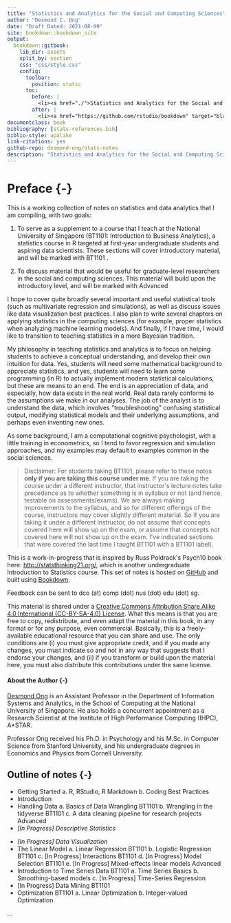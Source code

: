 ```yaml
--- 
title: "Statistics and Analytics for the Social and Computing Sciences"
author: "Desmond C. Ong"
date: "Draft Dated: 2021-08-09"
site: bookdown::bookdown_site
output: 
  bookdown::gitbook:
    lib_dir: assets
    split_by: section
    css: "css/style.css"
    config:
      toolbar:
        position: static
      toc:
        before: |
          <li><a href="./">Statistics and Analytics for the Social and Computing Sciences</a></li>
        after: |
          <li><a href="https://github.com/rstudio/bookdown" target="blank">Published with bookdown</a></li>
documentclass: book
bibliography: [stats-references.bib]
biblio-style: apalike
link-citations: yes
github-repo: desmond-ong/stats-notes
description: "Statistics and Analytics for the Social and Computing Sciences"
---
```


# Preface {-}

This is a working collection of notes on statistics and data analytics that I am compiling, with two goals:

1) To serve as a supplement to a course that I teach at the National University of Singapore (BT1101: Introduction to Business Analytics), a statistics course in R targeted at first-year undergraduate students and aspiring data scientists. These sections will cover introductory material, and will be marked with <span class="badge badge-bt"> BT1101 </span>. 

2) To discuss material that would be useful for graduate-level researchers in the social and computing sciences. This material will build upon the introductory level, and will be marked with <span class="badge badge-adv"> Advanced </span>


I hope to cover quite broadly several important and useful statistical tools (such as multivariate regression and simulations), as well as discuss issues like data visualization best practices. I also plan to write several chapters on applying statistics in the computing sciences (for example, proper statistics when analyzing machine learning models). And finally, if I have time, I would like to transition to teaching statistics in a more Bayesian tradition.


My philosophy in teaching statistics and analytics is to focus on helping students to achieve a conceptual understanding, and develop their own intuition for data. Yes, students will need some mathematical background to appreciate statistics, and yes, students will need to learn some programming (in R) to actually implement modern statistical calculations, but these are means to an end. The end is an appreciation of data, and especially, how data exists in the real world. Real data rarely conforms to the assumptions we make in our analyses. The job of the analyst is to understand the data, which involves "troubleshooting" confusing statistical output, modifying statistical models and their underlying assumptions, and perhaps even inventing new ones.




As some background, I am a computational cognitive psychologist, with a little training in econometrics, so I tend to favor regression and simulation approaches, and my examples may default to examples common in the social sciences. 



> Disclaimer: For students taking BT1101, please refer to these notes **only if you are taking this course under me**. If you are taking the course under a different instructor, that instructor's lecture notes take precedence as to whether something is in syllabus or not (and hence, testable on assessments/exams). We are always making improvements to the syllabus, and so for different offerings of the course, instructors may cover slightly different material. So if you are taking it under a different instructor, do not assume that concepts covered here will show up on the exam, or assume that concepts not covered here will not show up on the exam. I've indicated sections that were covered the last time I taught BT1101 with a <span class="badge badge-bt"> BT1101 </span> label).



This is a work-in-progress that is inspired by Russ Poldrack's Psych10 book here: http://statsthinking21.org/, which is another undergraduate Introduction to Statistics course. This set of notes is hosted on [GitHub](https://github.com/desmond-ong/stats-notes) and built using [Bookdown](https://github.com/rstudio/bookdown).


Feedback can be sent to dco (at) comp (dot) nus (dot) edu (dot) sg. 


This material is shared under a [Creative Commons Attribution Share Alike 4.0 International (CC-BY-SA-4.0) License](https://creativecommons.org/licenses/by-sa/4.0/). What this means is that you are free to copy, redistribute, and even adapt the material in this book, in any format or for any purpose, even commercial. Basically, this is a freely-available educational resource that you can share and use. The only conditions are (i) you must give appropriate credit, and if you made any changes, you must indicate so and not in any way that suggests that I endorse your changes, and (ii) if you transform or build upon the material here, you must also distribute this contributions under the same license.


#### About the Author {-}

[Desmond Ong](https://desmond-ong.github.io/) is an Assistant Professor in the Department of Information Systems and Analytics, in the School of Computing at the National University of Singapore. He also holds a concurrent appointment as a Research Scientist at the Institute of High Performance Computing (IHPC), A\*STAR.

Professor Ong received his Ph.D. in Psychology and his M.Sc. in Computer Science from Stanford University, and his undergraduate degrees in Economics and Physics from Cornell University.



## Outline of notes {-}

- Getting Started
    a. R, RStudio, R Markdown 
    b. Coding Best Practices
- Introduction
- Handling Data
    a. Basics of Data Wrangling <span class="badge badge-bt"> BT1101 </span>
    b. Wrangling in the tidyverse <span class="badge badge-bt"> BT1101 </span>
    c. A data cleaning pipeline for research projects <span class="badge badge-adv"> Advanced </span>
- <i>[In Progress] Descriptive Statistics<!-- -  Mean / Median / Mode, Types of Variables, Variance / Covariance / Correlation--></i> 
<!-- - <i>[In Progress] A discussion on probability ? - Normal distribution?</i> -->
- <i>[In Progress] Data Visualization</i>
- The Linear Model 
    a. Linear Regression <span class="badge badge-bt"> BT1101 </span>
    b. Logistic Regression <span class="badge badge-bt"> BT1101 </span>
    c. [In Progress] Interactions <span class="badge badge-bt"> BT1101 </span>
    d. [In Progress] Model Selection <span class="badge badge-bt"> BT1101 </span>
    e. [In Progress] Mixed-effects linear models <span class="badge badge-adv"> Advanced </span>
- Introduction to Time Series Data <span class="badge badge-bt"> BT1101 </span>
    a. Time Series Basics
    b. Smoothing-based models
    c. [In Progress] Time-Series Regression
- [In Progress] Data Mining <span class="badge badge-bt"> BT1101 </span>
- Optimization <span class="badge badge-bt"> BT1101 </span>
    a. Linear Optimization 
    b. Integer-valued Optimization
<!-- - [In Progress] Simulations (I)  -->
<!--     a. Monte Carlo Simulations <span class="badge badge-adv"> Advanced </span> -->
<!--     b. The Bootstrap <span class="badge badge-adv"> Advanced </span> -->
<!-- - [In Progress] Simulations (II): Statistics in Machine Learning  -->
<!--     a. Understanding the statistics of machine learning models <span class="badge badge-adv"> Advanced </span> -->


...
